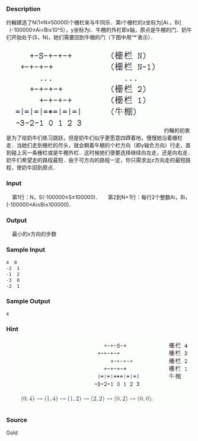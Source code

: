 
### Description
约翰建造了N(1≤N≤50000)个栅栏来与牛同乐．第i个栅栏的z坐标为[Ai.，Bi]（-100000≤Ai<Bi≤10^5），y坐标为i．牛棚的外栏即x轴，原点是牛棚的门．奶牛们开始处于(S，N)，她们需要回到牛棚的门（下图中用“*’表示）．
 ![](/JudgeOnline/upload/201401/22(4).jpg)
 
 约翰的初衷是为了给奶牛们练习跳跃，但是奶牛们似乎更愿意四蹄着地，慢慢她沿着栅栏
走．当她们走到栅栏的尽头，就会朝着牛棚的个栏方向（即y轴负方向）行走，直到碰上另一条栅栏或是牛棚外栏．这时候她们便要选择继续向左走，还是向右走．奶牛们希望走的路程最短．由于可方向的路程一定，你只需求出z方向走的最短路程，使奶牛回到原点．
### Input
    第1行：N，S(-100000≤S≤100000)．
    第2到N+1行：每行2个整数Ai，Bi，(-100000≤Ai≤Bi≤100000)．
### Output
    最小的x方向的步数
### Sample Input
    4  0
    -2  1
    -1  2
    -3  0
    -2  1

### Sample Output
    4
### Hint
![](/JudgeOnline/upload/201401/44(1).jpg)
### Source
Gold
